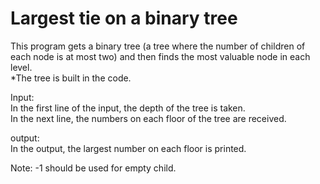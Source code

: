 # Largest tie on a binary tree 
This program gets a binary tree (a tree where the number of children of each node is at most two) and then finds the most valuable node in each level.  
*The tree is built in the code.

Input:  
In the first line of the input, the depth of the tree is taken.   
In the next line, the numbers on each floor of the tree are received.  

output:  
In the output, the largest number on each floor is printed.  

Note: -1 should be used for empty child.


